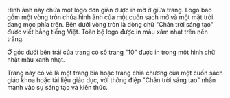 Hình ảnh này chứa một logo đơn giản được in mờ ở giữa trang. Logo bao gồm một vòng tròn chứa hình ảnh của một cuốn sách mở và một mặt trời đang mọc phía trên. Bên dưới vòng tròn là dòng chữ "Chân trời sáng tạo" được viết bằng tiếng Việt. Toàn bộ logo được in màu xám nhạt trên nền trắng.

Ở góc dưới bên trái của trang có số trang "10" được in trong một hình chữ nhật màu xanh nhạt.

Trang này có vẻ là một trang bìa hoặc trang chia chương của một cuốn sách giáo khoa hoặc tài liệu giáo dục, với thông điệp "Chân trời sáng tạo" nhấn mạnh vào sự sáng tạo và kiến thức.
